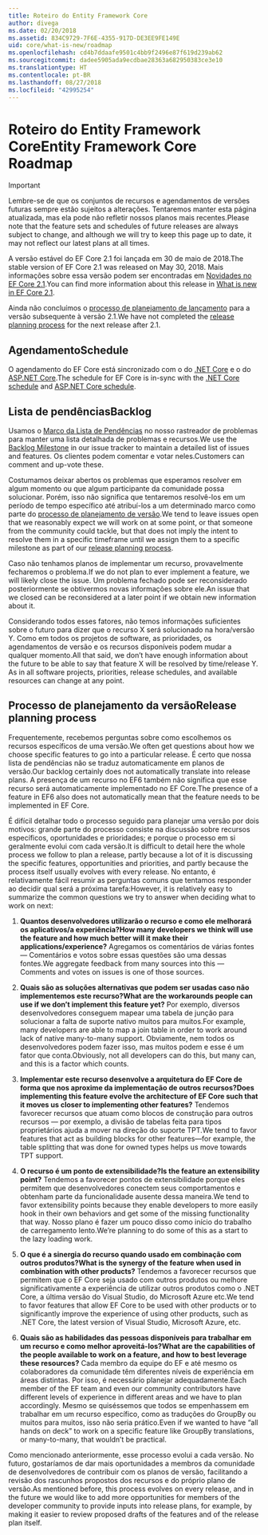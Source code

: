 ```yaml
---
title: Roteiro do Entity Framework Core
author: divega
ms.date: 02/20/2018
ms.assetid: 834C9729-7F6E-4355-917D-DE3EE9FE149E
uid: core/what-is-new/roadmap
ms.openlocfilehash: cd4b7ddaafe9501c4bb9f2496e87f619d239ab62
ms.sourcegitcommit: dadee5905ada9ecdbae28363a682950383ce3e10
ms.translationtype: HT
ms.contentlocale: pt-BR
ms.lasthandoff: 08/27/2018
ms.locfileid: "42995254"
---
```

# <a name="entity-framework-core-roadmap"></a><span data-ttu-id="3a3db-102">Roteiro do Entity Framework Core</span><span class="sxs-lookup"><span data-stu-id="3a3db-102">Entity Framework Core Roadmap</span></span>

> [!IMPORTANT]
> <span data-ttu-id="3a3db-103">Lembre-se de que os conjuntos de recursos e agendamentos de versões futuras sempre estão sujeitos a alterações. Tentaremos manter esta página atualizada, mas ela pode não refletir nossos planos mais recentes.</span><span class="sxs-lookup"><span data-stu-id="3a3db-103">Please note that the feature sets and schedules of future releases are always subject to change, and although we will try to keep this page up to date, it may not reflect our latest plans at all times.</span></span>

<span data-ttu-id="3a3db-104">A versão estável do EF Core 2.1 foi lançada em 30 de maio de 2018.</span><span class="sxs-lookup"><span data-stu-id="3a3db-104">The stable version of EF Core 2.1 was released on May 30, 2018.</span></span> <span data-ttu-id="3a3db-105">Mais informações sobre essa versão podem ser encontradas em [Novidades no EF Core 2.1](xref:core/what-is-new/ef-core-2.1).</span><span class="sxs-lookup"><span data-stu-id="3a3db-105">You can find more information about this release in [What is new in EF Core 2.1](xref:core/what-is-new/ef-core-2.1).</span></span>

<span data-ttu-id="3a3db-106">Ainda não concluímos o [processo de planejamento de lançamento](#release-planning-process) para a versão subsequente à versão 2.1.</span><span class="sxs-lookup"><span data-stu-id="3a3db-106">We have not completed the [release planning process](#release-planning-process) for the next release after 2.1.</span></span>

## <a name="schedule"></a><span data-ttu-id="3a3db-107">Agendamento</span><span class="sxs-lookup"><span data-stu-id="3a3db-107">Schedule</span></span>

<span data-ttu-id="3a3db-108">O agendamento do EF Core está sincronizado com o do [.NET Core](https://github.com/dotnet/core/blob/master/roadmap.md) e o do [ASP.NET Core](https://github.com/aspnet/Home/wiki/Roadmap).</span><span class="sxs-lookup"><span data-stu-id="3a3db-108">The schedule for EF Core is in-sync with the [.NET Core schedule](https://github.com/dotnet/core/blob/master/roadmap.md) and [ASP.NET Core schedule](https://github.com/aspnet/Home/wiki/Roadmap).</span></span>

## <a name="backlog"></a><span data-ttu-id="3a3db-109">Lista de pendências</span><span class="sxs-lookup"><span data-stu-id="3a3db-109">Backlog</span></span>

<span data-ttu-id="3a3db-110">Usamos o [Marco da Lista de Pendências](https://github.com/aspnet/EntityFrameworkCore/issues?q=is%3Aopen+is%3Aissue+milestone%3ABacklog+sort%3Areactions-%2B1-desc) no nosso rastreador de problemas para manter uma lista detalhada de problemas e recursos.</span><span class="sxs-lookup"><span data-stu-id="3a3db-110">We use the [Backlog Milestone](https://github.com/aspnet/EntityFrameworkCore/issues?q=is%3Aopen+is%3Aissue+milestone%3ABacklog+sort%3Areactions-%2B1-desc) in our issue tracker to maintain a detailed list of issues and features.</span></span> <span data-ttu-id="3a3db-111">Os clientes podem comentar e votar neles.</span><span class="sxs-lookup"><span data-stu-id="3a3db-111">Customers can comment and up-vote these.</span></span>

<span data-ttu-id="3a3db-112">Costumamos deixar abertos os problemas que esperamos resolver em algum momento ou que algum participante da comunidade possa solucionar. Porém, isso não significa que tentaremos resolvê-los em um período de tempo específico até atribuí-los a um determinado marco como parte do [processo de planejamento de versão](#release-planning-process).</span><span class="sxs-lookup"><span data-stu-id="3a3db-112">We tend to leave issues open that we reasonably expect we will work on at some point, or that someone from the community could tackle, but that does not imply the intent to resolve them in a specific timeframe until we assign them to a specific milestone as part of our [release planning process](#release-planning-process).</span></span>

<span data-ttu-id="3a3db-113">Caso não tenhamos planos de implementar um recurso, provavelmente fecharemos o problema.</span><span class="sxs-lookup"><span data-stu-id="3a3db-113">If we do not plan to ever implement a feature, we will likely close the issue.</span></span> <span data-ttu-id="3a3db-114">Um problema fechado pode ser reconsiderado posteriormente se obtivermos novas informações sobre ele.</span><span class="sxs-lookup"><span data-stu-id="3a3db-114">An issue that we closed can be reconsidered at a later point if we obtain new information about it.</span></span>

<span data-ttu-id="3a3db-115">Considerando todos esses fatores, não temos informações suficientes sobre o futuro para dizer que o recurso X será solucionado na hora/versão Y. Como em todos os projetos de software, as prioridades, os agendamentos de versão e os recursos disponíveis podem mudar a qualquer momento.</span><span class="sxs-lookup"><span data-stu-id="3a3db-115">All that said, we don’t have enough information about the future to be able to say that feature X will be resolved by time/release Y. As in all software projects, priorities, release schedules, and available resources can change at any point.</span></span>

## <a name="release-planning-process"></a><span data-ttu-id="3a3db-116">Processo de planejamento da versão</span><span class="sxs-lookup"><span data-stu-id="3a3db-116">Release planning process</span></span>

<span data-ttu-id="3a3db-117">Frequentemente, recebemos perguntas sobre como escolhemos os recursos específicos de uma versão.</span><span class="sxs-lookup"><span data-stu-id="3a3db-117">We often get questions about how we choose specific features to go into a particular release.</span></span> <span data-ttu-id="3a3db-118">É certo que nossa lista de pendências não se traduz automaticamente em planos de versão.</span><span class="sxs-lookup"><span data-stu-id="3a3db-118">Our backlog certainly does not automatically translate into release plans.</span></span> <span data-ttu-id="3a3db-119">A presença de um recurso no EF6 também não significa que esse recurso será automaticamente implementado no EF Core.</span><span class="sxs-lookup"><span data-stu-id="3a3db-119">The presence of a feature in EF6 also does not automatically mean that the feature needs to be implemented in EF Core.</span></span>

<span data-ttu-id="3a3db-120">É difícil detalhar todo o processo seguido para planejar uma versão por dois motivos: grande parte do processo consiste na discussão sobre recursos específicos, oportunidades e prioridades; e porque o processo em si geralmente evolui com cada versão.</span><span class="sxs-lookup"><span data-stu-id="3a3db-120">It is difficult to detail here the whole process we follow to plan a release, partly because a lot of it is discussing the specific features, opportunities and priorities, and partly because the process itself usually evolves with every release.</span></span> <span data-ttu-id="3a3db-121">No entanto, é relativamente fácil resumir as perguntas comuns que tentamos responder ao decidir qual será a próxima tarefa:</span><span class="sxs-lookup"><span data-stu-id="3a3db-121">However, it is relatively easy to summarize the common questions we try to answer when deciding what to work on next:</span></span>

1. <span data-ttu-id="3a3db-122">**Quantos desenvolvedores utilizarão o recurso e como ele melhorará os aplicativos/a experiência?**</span><span class="sxs-lookup"><span data-stu-id="3a3db-122">**How many developers we think will use the feature and how much better will it make their applications/experience?**</span></span> <span data-ttu-id="3a3db-123">Agregamos os comentários de várias fontes — Comentários e votos sobre essas questões são uma dessas fontes.</span><span class="sxs-lookup"><span data-stu-id="3a3db-123">We aggregate feedback from many sources into this — Comments and votes on issues is one of those sources.</span></span>

2. <span data-ttu-id="3a3db-124">**Quais são as soluções alternativas que podem ser usadas caso não implementemos este recurso?**</span><span class="sxs-lookup"><span data-stu-id="3a3db-124">**What are the workarounds people can use if we don’t implement this feature yet?**</span></span> <span data-ttu-id="3a3db-125">Por exemplo, diversos desenvolvedores conseguem mapear uma tabela de junção para solucionar a falta de suporte nativo muitos para muitos.</span><span class="sxs-lookup"><span data-stu-id="3a3db-125">For example, many developers are able to map a join table in order to work around lack of native many-to-many support.</span></span> <span data-ttu-id="3a3db-126">Obviamente, nem todos os desenvolvedores podem fazer isso, mas muitos podem e esse é um fator que conta.</span><span class="sxs-lookup"><span data-stu-id="3a3db-126">Obviously, not all developers can do this, but many can, and this is a factor which counts.</span></span>

3. <span data-ttu-id="3a3db-127">**Implementar este recurso desenvolve a arquitetura do EF Core de forma que nos aproxime da implementação de outros recursos?**</span><span class="sxs-lookup"><span data-stu-id="3a3db-127">**Does implementing this feature evolve the architecture of EF Core such that it moves us closer to implementing other features?**</span></span> <span data-ttu-id="3a3db-128">Tendemos favorecer recursos que atuam como blocos de construção para outros recursos — por exemplo, a divisão de tabelas feita para tipos proprietários ajuda a mover na direção do suporte TPT.</span><span class="sxs-lookup"><span data-stu-id="3a3db-128">We tend to favor features that act as building blocks for other features—for example, the table splitting that was done for owned types helps us move towards TPT support.</span></span>

4. <span data-ttu-id="3a3db-129">**O recurso é um ponto de extensibilidade?**</span><span class="sxs-lookup"><span data-stu-id="3a3db-129">**Is the feature an extensibility point?**</span></span> <span data-ttu-id="3a3db-130">Tendemos a favorecer pontos de extensibilidade porque eles permitem que desenvolvedores conectem seus comportamentos e obtenham parte da funcionalidade ausente dessa maneira.</span><span class="sxs-lookup"><span data-stu-id="3a3db-130">We tend to favor extensibility points because they enable developers to more easily hook in their own behaviors and get some of the missing functionality that way.</span></span> <span data-ttu-id="3a3db-131">Nosso plano é fazer um pouco disso como início do trabalho de carregamento lento.</span><span class="sxs-lookup"><span data-stu-id="3a3db-131">We’re planning to do some of this as a start to the lazy loading work.</span></span>

5. <span data-ttu-id="3a3db-132">**O que é a sinergia do recurso quando usado em combinação com outros produtos?**</span><span class="sxs-lookup"><span data-stu-id="3a3db-132">**What is the synergy of the feature when used in combination with other products?**</span></span> <span data-ttu-id="3a3db-133">Tendemos a favorecer recursos que permitem que o EF Core seja usado com outros produtos ou melhore significativamente a experiência de utilizar outros produtos como o .NET Core, a última versão do Visual Studio, do Microsoft Azure etc.</span><span class="sxs-lookup"><span data-stu-id="3a3db-133">We tend to favor features that allow EF Core to be used with other products or to significantly improve the experience of using other products, such as .NET Core, the latest version of Visual Studio, Microsoft Azure, etc.</span></span>

6. <span data-ttu-id="3a3db-134">**Quais são as habilidades das pessoas disponíveis para trabalhar em um recurso e como melhor aproveitá-los?**</span><span class="sxs-lookup"><span data-stu-id="3a3db-134">**What are the capabilities of the people available to work on a feature, and how to best leverage these resources?**</span></span> <span data-ttu-id="3a3db-135">Cada membro da equipe do EF e até mesmo os colaboradores da comunidade têm diferentes níveis de experiência em áreas distintas. Por isso, é necessário planejar adequadamente.</span><span class="sxs-lookup"><span data-stu-id="3a3db-135">Each member of the EF team and even our community contributors have different levels of experience in different areas and we have to plan accordingly.</span></span> <span data-ttu-id="3a3db-136">Mesmo se quiséssemos que todos se empenhassem em trabalhar em um recurso específico, como as traduções do GroupBy ou muitos para muitos, isso não seria prático.</span><span class="sxs-lookup"><span data-stu-id="3a3db-136">Even if we wanted to have “all hands on deck” to work on a specific feature like GroupBy translations, or many-to-many, that wouldn’t be practical.</span></span>

<span data-ttu-id="3a3db-137">Como mencionado anteriormente, esse processo evolui a cada versão. No futuro, gostaríamos de dar mais oportunidades a membros da comunidade de desenvolvedores de contribuir com os planos de versão, facilitando a revisão dos rascunhos propostos dos recursos e do próprio plano de versão.</span><span class="sxs-lookup"><span data-stu-id="3a3db-137">As mentioned before, this process evolves on every release, and in the future we would like to add more opportunities for members of the developer community to provide inputs into release plans, for example, by making it easier to review proposed drafts of the features and of the release plan itself.</span></span>
